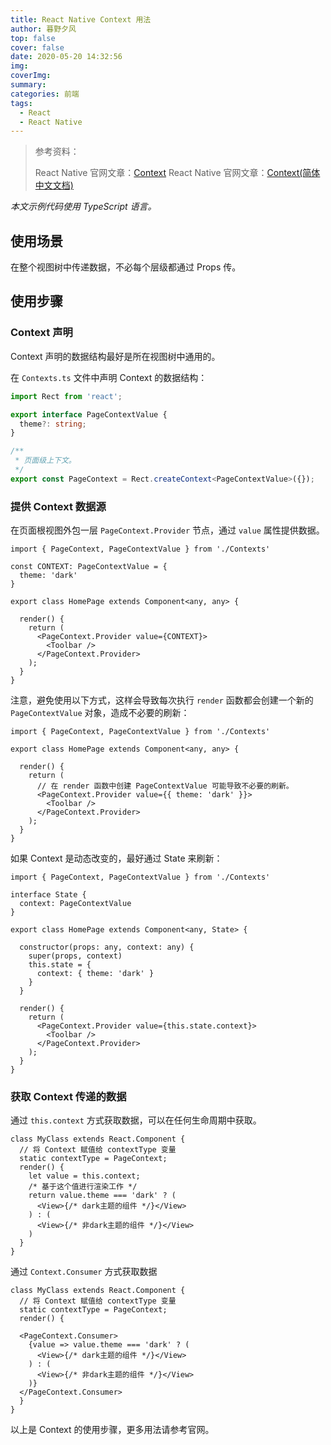 ```yaml
---
title: React Native Context 用法
author: 暮野夕风
top: false
cover: false
date: 2020-05-20 14:32:56
img:
coverImg:
summary:
categories: 前端
tags:
  - React
  - React Native
---
```


> 参考资料：
>
> React Native 官网文章：[Context](https://reactjs.org/docs/context.html)
> React Native 官网文章：[Context(简体中文文档)](https://zh-hans.reactjs.org/docs/context.html)

_本文示例代码使用 TypeScript 语言。_

## 使用场景

在整个视图树中传递数据，不必每个层级都通过 Props 传。

## 使用步骤

### Context 声明

Context 声明的数据结构最好是所在视图树中通用的。

在 `Contexts.ts` 文件中声明 Context 的数据结构：

```typescript
import Rect from 'react';

export interface PageContextValue {
  theme?: string;
}

/**
 * 页面级上下文。
 */
export const PageContext = Rect.createContext<PageContextValue>({});
```

### 提供 Context 数据源

在页面根视图外包一层 `PageContext.Provider` 节点，通过 `value` 属性提供数据。

```react
import { PageContext, PageContextValue } from './Contexts'

const CONTEXT: PageContextValue = {
  theme: 'dark'
}

export class HomePage extends Component<any, any> {

  render() {
    return (
      <PageContext.Provider value={CONTEXT}>
        <Toolbar />
      </PageContext.Provider>
    );
  }
}
```

注意，避免使用以下方式，这样会导致每次执行 `render` 函数都会创建一个新的 `PageContextValue` 对象，造成不必要的刷新：

```react
import { PageContext, PageContextValue } from './Contexts'

export class HomePage extends Component<any, any> {

  render() {
    return (
      // 在 render 函数中创建 PageContextValue 可能导致不必要的刷新。
      <PageContext.Provider value={{ theme: 'dark' }}>
        <Toolbar />
      </PageContext.Provider>
    );
  }
}
```

如果 Context 是动态改变的，最好通过 State 来刷新：

```react
import { PageContext, PageContextValue } from './Contexts'

interface State {
  context: PageContextValue
}

export class HomePage extends Component<any, State> {

  constructor(props: any, context: any) {
    super(props, context)
    this.state = {
      context: { theme: 'dark' }
    }
  }

  render() {
    return (
      <PageContext.Provider value={this.state.context}>
        <Toolbar />
      </PageContext.Provider>
    );
  }
}
```

### 获取 Context 传递的数据

通过 `this.context` 方式获取数据，可以在任何生命周期中获取。

```react
class MyClass extends React.Component {
  // 将 Context 赋值给 contextType 变量
  static contextType = PageContext;
  render() {
    let value = this.context;
    /* 基于这个值进行渲染工作 */
    return value.theme === 'dark' ? (
      <View>{/* dark主题的组件 */}</View>
    ) : (
      <View>{/* 非dark主题的组件 */}</View>
    )
  }
}
```

通过 `Context.Consumer` 方式获取数据

```react
class MyClass extends React.Component {
  // 将 Context 赋值给 contextType 变量
  static contextType = PageContext;
  render() {

  <PageContext.Consumer>
    {value => value.theme === 'dark' ? (
      <View>{/* dark主题的组件 */}</View>
    ) : (
      <View>{/* 非dark主题的组件 */}</View>
    )}
  </PageContext.Consumer>
  }
}
```

以上是 Context 的使用步骤，更多用法请参考官网。
